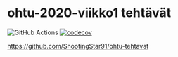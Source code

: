 # ohtu-2020-viikko1 tehtävät

![GitHub Actions](https://github.com/ShootingStar91/ohtu-2020-viikko1/workflows/Java%20CI%20with%20Gradle/badge.svg)
[![codecov](https://codecov.io/gh/ShootingStar91/ohtu-2020-viikko1/branch/main/graph/badge.svg?token=R5CGCJU7II)](https://codecov.io/gh/ShootingStar91/ohtu-2020-viikko1)

https://github.com/ShootingStar91/ohtu-tehtavat
